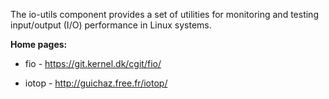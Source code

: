 The io-utils component provides a set of utilities for monitoring and testing input/output (I/O) performance in Linux systems.

**Home pages:**

  * fio - <https://git.kernel.dk/cgit/fio/>

  * iotop - <http://guichaz.free.fr/iotop/>
